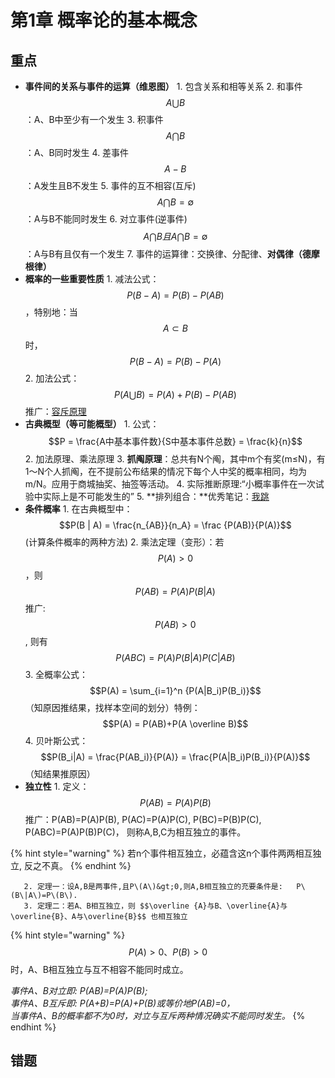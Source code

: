 # 第1章  概率论的基本概念

## 重点

* **事件间的关系与事件的运算（维恩图）** 1. 包含关系和相等关系 2. 和事件 $$A \bigcup B$$ ：A、B中至少有一个发生 3. 积事件 $$A \bigcap B$$ ：A、B同时发生 4. 差事件 $$A-B$$ ：A发生且B不发生 5. 事件的互不相容\(互斥\)$$A \bigcap B = \emptyset		$$ ：A与B不能同时发生 6. 对立事件\(逆事件\)$$A \bigcap B 且 A \bigcap B = \emptyset		$$：A与B有且仅有一个发生 7. 事件的运算律：交换律、分配律、**对偶律（德摩根律）** 
* **概率的一些重要性质** 1. 减法公式： $$P(B-A)=P(B)-P(AB)$$ ，特别地：当 $$A \subset B$$时， $$P(B-A)=P(B)-P(A)$$  2. 加法公式： $$P(A \bigcup B) = P(A)+P(B)-P(AB)$$ 推广：[容斥原理](https://baike.baidu.com/item/%E5%AE%B9%E6%96%A5%E5%8E%9F%E7%90%86) 
*  **古典概型（等可能概型）** 1. 公式： $$P = \frac{A中基本事件数}{S中基本事件总数} = \frac{k}{n}$$  2. 加法原理、乘法原理 3. **抓阄原理**：总共有N个阄，其中m个有奖\(m≤N\)，有1～N个人抓阄，在不提前公布结果的情况下每个人中奖的概率相同，均为m/N。应用于商城抽奖、抽签等活动。 4. 实际推断原理:“小概率事件在一次试验中实际上是不可能发生的” 5. **排列组合：**优秀笔记：[我跳](https://zhuanlan.zhihu.com/p/42859784) 
* **条件概率** 1. 在古典概型中： $$P(B | A) = \frac{n_{AB}}{n_A} = \frac {P(AB)}{P(A)}$$ \(计算条件概率的两种方法\) 2. 乘法定理（变形）：若 $$P(A)>0$$ ，则 $$P(AB) = P(A)P(B | A)$$   推广:  $$P(AB)>0$$ , 则有 $$P(ABC)=P(A)P(B|A)P(C|AB)  $$  3. 全概率公式： $$P(A) = \sum_{i=1}^n {P(A|B_i)P(B_i)}$$ （知原因推结果，找样本空间的划分）特例： $$P(A) = P(AB)+P(A \overline B)$$  4. 贝叶斯公式： $$P(B_i|A) = \frac{P(AB_i)}{P(A)} = \frac{P(A|B_i)P(B_i)}{P(A)}$$ （知结果推原因） 
* **独立性** 1. 定义：$$P(AB) = P(A)P(B)$$ 推广：P\(AB\)=P\(A\)P\(B\), P\(AC\)=P\(A\)P\(C\), P\(BC\)=P\(B\)P\(C\), P\(ABC\)=P\(A\)P\(B\)P\(C\)， 则称A,B,C为相互独立的事件。

{% hint style="warning" %}
若n个事件相互独立，必蕴含这n个事件两两相互独立, 反之不真。
{% endhint %}

       2. 定理一：设A,B是两事件,且P\(A\)&gt;0,则A,B相互独立的充要条件是:   P\(B\|A\)=P\(B\).  
       3. 定理二：若A、B相互独立，则 $$\overline {A}与B、\overline{A}与\overline{B}、A与\overline{B}$$ 也相互独立

{% hint style="warning" %}
$$P(A) > 0、P(B)>0$$ 时，A、B相互独立与互不相容不能同时成立。

_事件A、B对立即: P\(AB\)=P\(A\)P\(B\);   
事件A、B互斥即: P\(A+B\)=P\(A\)+P\(B\)或等价地P\(AB\)=0，  
 当事件A、B的概率都不为0时，对立与互斥两种情况确实不能同时发生。_
{% endhint %}

## 错题



  
  




